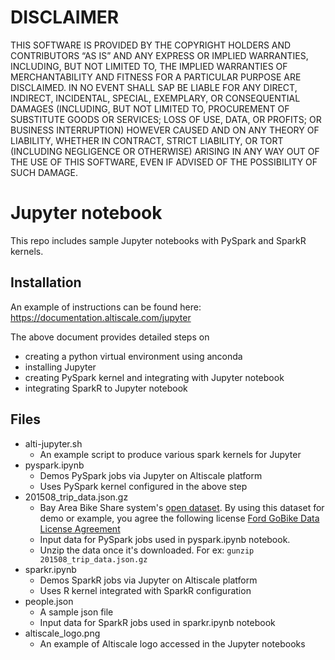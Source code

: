 DISCLAIMER
==========
THIS SOFTWARE IS PROVIDED BY THE COPYRIGHT HOLDERS AND CONTRIBUTORS “AS IS” AND ANY EXPRESS OR IMPLIED WARRANTIES, INCLUDING, BUT NOT LIMITED TO, THE IMPLIED WARRANTIES OF MERCHANTABILITY AND FITNESS FOR A PARTICULAR PURPOSE ARE DISCLAIMED. IN NO EVENT SHALL SAP BE LIABLE FOR ANY DIRECT, INDIRECT, INCIDENTAL, SPECIAL, EXEMPLARY, OR CONSEQUENTIAL DAMAGES (INCLUDING, BUT NOT LIMITED TO, PROCUREMENT OF SUBSTITUTE GOODS OR SERVICES; LOSS OF USE, DATA, OR PROFITS; OR BUSINESS INTERRUPTION) HOWEVER CAUSED AND ON ANY THEORY OF LIABILITY, WHETHER IN CONTRACT, STRICT LIABILITY, OR TORT (INCLUDING NEGLIGENCE OR OTHERWISE) ARISING IN ANY WAY OUT OF THE USE OF THIS SOFTWARE, EVEN IF ADVISED OF THE POSSIBILITY OF SUCH DAMAGE.

# Jupyter notebook

This repo includes sample Jupyter notebooks with PySpark and SparkR kernels.

## Installation

An example of instructions can be found here:
https://documentation.altiscale.com/jupyter

The above document provides detailed steps on
* creating a python virtual environment using anconda
* installing Jupyter 
* creating PySpark kernel and integrating with Jupyter notebook
* integrating SparkR to Jupyter notebook

## Files

- alti-jupyter.sh
  - An example script to produce various spark kernels for Jupyter
- pyspark.ipynb 
  - Demos PySpark jobs via Jupyter on Altiscale platform
  - Uses PySpark kernel configured in the above step
- 201508_trip_data.json.gz 
  - Bay Area Bike Share system's [open dataset](http://www.bayareabikeshare.com/open-data).
    By using this dataset for demo or example, you agree the following license [Ford GoBike Data License Agreement](https://assets.fordgobike.com/data-license-agreement.html)
  - Input data for PySpark jobs used in pyspark.ipynb notebook. 
  - Unzip the data once it's downloaded. For ex: ``gunzip 201508_trip_data.json.gz``
- sparkr.ipynb 
  - Demos SparkR jobs via Jupyter on Altiscale platform
  - Uses R kernel integrated with SparkR configuration
- people.json 
  - A sample json file
  - Input data for SparkR jobs used in sparkr.ipynb notebook
- altiscale_logo.png 
  - An example of Altiscale logo accessed in the Jupyter notebooks

